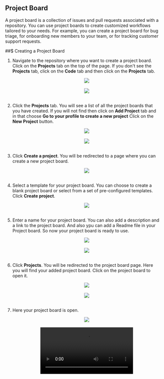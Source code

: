 ## Project Board

A project board is a collection of issues and pull requests associated with a repository. You can use project boards to create customized workflows tailored to your needs. For example, you can create a project board for bug triage, for onboarding new members to your team, or for tracking customer support requests.

##$ Creating a Project Board

1. Navigate to the repository where you want to create a project board. Click on the **Projects** tab on the top of the page. If you don't see the **Projects** tab, click on the **Code** tab and then click on the **Projects** tab.

   <div align="center">
     <img src="https://user-images.githubusercontent.com/94775043/193461523-5f3bf5eb-8484-4bd4-a121-2068681e7689.JPG" />
   </div>
   </br>

    <div align="center">
     <img src="https://user-images.githubusercontent.com/94775043/193461622-28a5d3f1-0605-4355-9d9a-7944819d67e8.JPG" />
   </div>
   </br>

2. Click the **Projects** tab. You will see a list of all the project boards that you have created. If you will not find then click on **Add Project** tab and in that choose **Go to your profile to create a new project** Click on the **New Project** button.

   <div align="center">
     <img src="https://user-images.githubusercontent.com/94775043/193461715-1df77530-b4ae-4880-8693-f9dc1da792f2.JPG" />
   </div>
   </br>

   <div align="center">
     <img src="https://user-images.githubusercontent.com/94775043/193461752-4f29dd75-d60c-46da-9148-252a2b0dbf02.JPG" />
   </div>
   </br>

3. Click **Create a project**. You will be redirected to a page where you can create a new project board.

   <div align="center">
     <img src="https://user-images.githubusercontent.com/94775043/193461783-031c3764-86ae-4827-af27-c6526cb12289.JPG" />
   </div>
   </br>

4. Select a template for your project board. You can choose to create a blank project board or select from a set of pre-configured templates. Click **Create project**.

   <div align="center">
     <img src="https://user-images.githubusercontent.com/94775043/193461801-10b1dd78-56b4-46fe-8e86-ae1f798b0348.JPG" />
   </div>
   </br>

5. Enter a name for your project board. You can also add a description and a link to the project board. And also ypu can add a Readme file in your Project board. So now your project board is ready to use.

   <div align="center">
     <img src="https://user-images.githubusercontent.com/94775043/193461816-a2c641c4-9a0e-42e0-8b62-5d436be880dd.JPG" />
   </div>
   </br>
   
   <div align="center">
     <img src="https://user-images.githubusercontent.com/94775043/193461837-3c818467-3bd2-42cc-8620-00babbb7b36c.JPG" />
   </div>
   </br>

6. Click **Projects**.  You will be redirected to the project board page. Here you will find your added project board. Click on the project board to open it.

   <div align="center">
     <img src="https://user-images.githubusercontent.com/94775043/193461856-ee031525-f3a8-45c8-98be-5c77013f38a2.JPG" />
   </div>
   </br> 

   <div align="center">
     <img src="https://user-images.githubusercontent.com/94775043/193461901-c962b2d1-ca77-4feb-a75b-2ade2046c1c4.JPG" />
   </div>
   </br> 

7. Here your project board is open.

    <div align="center">
     <img src="https://user-images.githubusercontent.com/94775043/193461919-e996464f-990a-423b-a773-fcbb837914bf.JPG" />
   </div>
   </br> 


    <div align="center">
      <video>
        <source src="https://user-images.githubusercontent.com/94775043/193465200-506d53ca-3208-4290-b5ef-1bda9bd41528.mp4" type="video/mp4">
      </video>
    </div>
